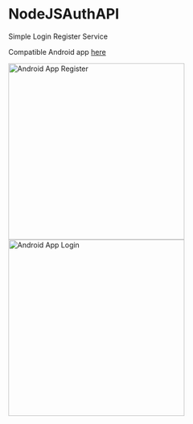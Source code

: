 # NodeJSAuthAPI
Simple Login Register Service

Compatible Android app <a href="https://github.com/cesarazocar/AndroidNodeJSAuth">here</a>


<a href="https://github.com/cesarazocar/AndroidNodeJSAuth">
  <img src="https://raw.githubusercontent.com/cesarazocar/AndroidNodeJSAuth/master/Login%20preview.png" width="350" title="Register" alt="Android App Register">
</a>

<a href="https://github.com/cesarazocar/AndroidNodeJSAuth">
  <img src="https://raw.githubusercontent.com/cesarazocar/AndroidNodeJSAuth/master/Login%20previeww.png" width="350" title="Login" alt="Android App Login">
</a>
